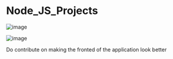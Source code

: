 # Node_JS_Projects
 
![image](https://user-images.githubusercontent.com/64496391/161418992-acf5cde7-702d-4adf-8243-ac3cd24787d2.png)



![image](https://user-images.githubusercontent.com/64496391/161419030-75536479-cbe8-4581-875d-553b2bcd4b45.png)

Do contribute on making the fronted of the application look better
